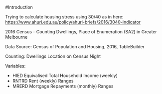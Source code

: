 #Introduction

Trying to calculate housing stress using 30/40 as in here:  https://www.ahuri.edu.au/policy/ahuri-briefs/2016/3040-indicator 

2016 Census - Counting Dwellings, Place of Enumeration (SA2) in Greater Melbourne

Data Source: Census of Population and Housing, 2016, TableBuilder

Counting: Dwellings Location on Census Night

Variables:

* HIED Equivalised Total Household Income (weekly)
* RNTRD Rent (weekly) Ranges
* MRERD Mortgage Repayments (monthly) Ranges
